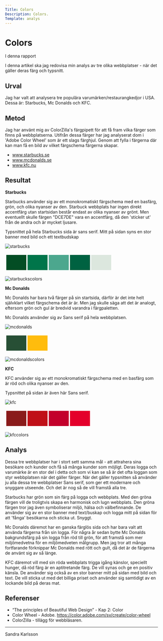 ```yaml
---
Title: Colors
Description: Colors.
Template: analys
---
```


Colors
=======================

I denna rapport 

I denna artikel ska jag redovisa min analys av tre olika webbplatser - när det gäller deras färg och typsnitt.

Urval
-----------------------
<!-- Berätta vilka webbplatser du valt att undersöka och varför eller hur du gick tillväga när du gjorde ditt urval. -->
Jag har valt att analysera tre populära varumärken/restaurangkedjor i USA. Dessa är: Starbucks, Mc Donalds och KFC.


Metod
-----------------------
<!-- Berätta kort om din "metod", hur du gör för att utföra undersökningen. Berätta om du använder något speciellt verktyg. -->

Jag har använt mig av ColorZilla's färgpipett för att få fram vilka färger som finns på webbplatserna. Utifrån dessa färger har jag
analyserat dom i 'Adobe Color Wheel' som är ett slags färghjul. Genom att fylla i färgerna där kan man få en bild av vilket färgschema 
färgerna skapar.

- www.starbucks.se
- www.mcdonalds.se
- www.kfc.nu

Resultat
-----------------------
<!-- Dokumentera dina resultat från din studie. Berätta vad du kom fram till, vilka resultat du hittade och observerade. -->

<b>Starbucks</b><br>


Starbucks använder sig av ett monokromatiskt färgschema med en basfärg, grön, och olika nyanser av den. Starbuck webbplats har ingen direkt accentfärg utan startsidan består endast av olika nyanser av grönt. Men eventuellt skulle färgen "DCE7DE" vara en accentfärg, då den 'sticker ut' från de andra och är mycket ljusare.

Typsnittet på hela Starbucks sida är sans serif. Mitt på sidan syns en stor banner med bild och ett textbudskap

![starbucks](%assets_url%/img/starbucks.png)

<table style="border-spacing: 4px; border-collapse: separate">
<tr>
<td style="height: 50px; width: 50px; background-color: #034D24">
<td style="height: 50px; width: 50px; background-color: #00754A">
<td style="height: 50px; width: 50px; background-color: #4CA78E">
<td style="height: 50px; width: 50px; background-color: #006241">
<td style="height: 50px; width: 50px; background-color: #DCE7DE">
</tr>
</table>


![starbuckscolors](%assets_url%/img/st1.png)

<b>Mc Donalds</b><br>

Mc Donalds har bara två färger på sin startsida, därför är det inte helt självklart vilket färgschema det är är. Men jag skulle säga 
att det är analogt, eftersom grön och gul är bredvid varandra i färgpaletten.

Mc Donalds använder sig av Sans serif på hela webbplatsen.

![mcdonalds](%assets_url%/img/mc.png)

<table style="border-spacing: 4px; border-collapse: separate">
<tr>
<td style="height: 50px; width: 50px; background-color: #274f35">
<td style="height: 50px; width: 50px; background-color: #ffbc0d">
</tr>
</table>


![mcdonaldscolors](%assets_url%/img/mcd1.png)

<b>KFC</b><br>

KFC använder sig av ett monokromatiskt färgschema med en basfärg som är röd och olika nyanser av den.

Typsnittet på sidan är även här Sans serif.

![kfc](%assets_url%/img/kfc.png)

<table style="border-spacing: 4px; border-collapse: separate">
<tr>
<td style="height: 50px; width: 50px; background-color: #8A1B1B">
<td style="height: 50px; width: 50px; background-color: #C01018">
<td style="height: 50px; width: 50px; background-color: #C3002B">
<td style="height: 50px; width: 50px; background-color: #E4002B">
</tr>
</table>


![kfccolors](%assets_url%/img/kfc2.png)

Analys
-----------------------
<!-- Diskutera och analysera de resultaten du fann. -->
Dessa tre webbplatser har i stort sett samma mål - att attrahera sina besökare och kunder och få så många kunder som möjligt.
Deras logga och varumärke är en stor del i detta och som vi kan se så är det ofta loggan som styr webbplatsen när det gäller färger.
När det gäller typsnitten så använder ju alla dessa tre webbplatser Sans serif, som ger ett modernare och snyggare utseende. Och det
är nog så de vill framstå alla tre.

Starbucks har grön som sin färg på logga och webbplats. Med den gröna färgen vill de troligtvis skapa en harmonisk och lugn webbplats.
Den gröna färgen tror jag även symboliserar miljö, hälsa och välbefinnande. De använder sig av en stor banner med text/buskap och logga
mitt på sidan för att 'fånga' besökarna och sticka ut. Snyggt.

Mc Donalds däremot har en ganska färglös sida och har bara valt att använda färgerna från sin logga. För några år sedan bytte Mc Donalds
bakgrundsfärg på sin logga från röd till grön, för att framstå som mer miljömedvetna för en miljömedveten målgrupp. Men jag tror 
att många fortfarande förknippar Mc Donalds med rött och gult, då det är de färgerna de använt sig av så länge. 

KFC däremot vill med sin röda webbplats trigga igång känslor, speciellt hunger, då röd färg är en aptitretande färg. De vill synas
och ge en positiv känsla. De använder sig också av en stor banner mitt på sidan med bild och text. De vill sticka ut med det billiga
priset och använder sig samtidigt av en lockande bild på deras mat. 


Referenser
-----------------------

- “The principles of Beautiful Web Design” - Kap 2: Color
- Color Wheel - Adobe. https://color.adobe.com/sv/create/color-wheel
- ColorZilla - tillägg för webbläsaren.

-----------------------

Sandra Karlsson